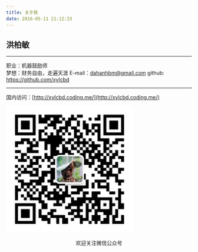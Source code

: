 ```yaml
---
title: 关于我
date: 2016-05-11 21:12:23
---
```


洪柏敏  
---
- - -
职业：机器鼓励师  
梦想：财务自由，走遍天涯
E-mail：[dahanhbm@gmail.com](mailto:dahanhbm@gmail.com)
github: https://github.com/xylcbd

- - -

国内访问：[http://xylcbd.coding.me/](http://xylcbd.coding.me/)

![qrcode](./qrcode.jpg)
<p align="center">欢迎关注微信公众号</p>
